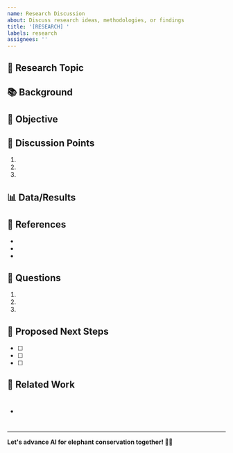 ```yaml
---
name: Research Discussion
about: Discuss research ideas, methodologies, or findings
title: '[RESEARCH] '
labels: research
assignees: ''
---
```


## 🔬 Research Topic
<!-- What research area or question does this relate to? -->

## 📚 Background
<!-- Provide context and background information -->

## 🎯 Objective
<!-- What is the goal of this discussion? -->

## 💭 Discussion Points
<!-- List specific points you'd like to discuss -->
1. 
2. 
3. 

## 📊 Data/Results
<!-- If applicable, share preliminary data or findings -->

## 📖 References
<!-- List relevant papers, articles, or resources -->
- 
- 
- 

## 🤔 Questions
<!-- Specific questions for the community -->
1. 
2. 
3. 

## 🔄 Proposed Next Steps
<!-- What actions could follow from this discussion? -->
- [ ] 
- [ ] 
- [ ] 

## 🔗 Related Work
<!-- Link to related issues, PRs, or external research -->
- #

---

**Let's advance AI for elephant conservation together! 🐘🔬**
